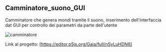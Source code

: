 ## Camminatore_suono_GUI 
Camminatore che genera mondi tramite il suono, inserimento dell'interfaccia dat GUI per controllo dei parametri da parte dell'utente 

![camminatore](https://user-images.githubusercontent.com/76476654/117057352-a216eb80-ad1d-11eb-85a2-c67caef3f316.png)

Link al progetto: [https://editor.p5js.org/Gaia/full/nSyLuHDN6]
